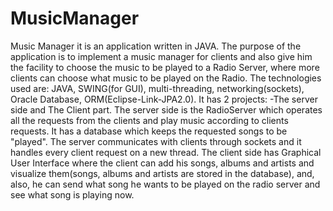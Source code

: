 # MusicManager
  Music Manager it is an application written in JAVA. The purpose of the application is to implement a music manager for clients and also give him the facility to choose the music to be played to a Radio Server, where more clients can choose what music to be played on the Radio.
The technologies used are: JAVA, SWING(for GUI), multi-threading, networking(sockets), Oracle Database, ORM(Eclipse-Link-JPA2.0).
It has 2 projects: -The server side and The Client part.
  The server side is the RadioServer which operates all the requests from the clients and play music according to clients requests. It has a database which keeps the requested songs to be "played". The server communicates with clients through sockets and it handles every client request on a new thread.
  The client side has Graphical User Interface where the client can add his songs, albums and artists and visualize them(songs, albums and artists are stored in the database), and, also, he can send what song he wants to be played on the radio server and see what song is playing now.
